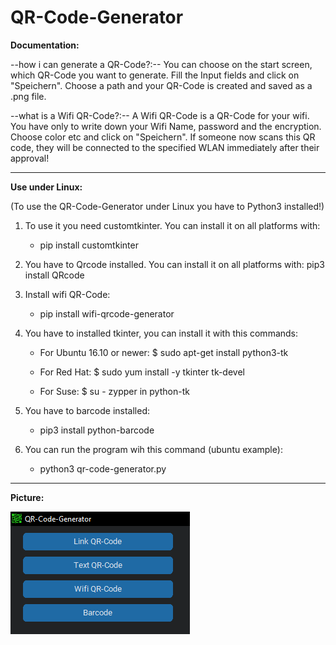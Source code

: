 # QR-Code-Generator

 **Documentation:**

 --how i can generate a QR-Code?:--
 You can choose on the start screen, which QR-Code you want to generate. Fill the Input fields and click on "Speichern". Choose a path and your QR-Code is created and saved as a .png file.

 --what is a Wifi QR-Code?:--
 A Wifi QR-Code is a QR-Code for your wifi. You have only to write down your Wifi Name, password and the encryption. Choose color etc and click on "Speichern". If someone now scans this QR code, they will be connected to the specified WLAN immediately after their approval!

 ---------------------------------------------------------------------

**Use under Linux:**

(To use the QR-Code-Generator under Linux you have to Python3 installed!)

1. To use it you need customtkinter. You can install it on all platforms with:
    - pip install customtkinter
2. You have to Qrcode installed. You can install it on all platforms with:
pip3 install QRcode
3. Install wifi QR-Code:
    - pip install wifi-qrcode-generator
4. You have to installed tkinter, you can install it with this commands:
    - For Ubuntu 16.10 or newer: $ sudo apt-get install python3-tk
    
    - For Red Hat: $ sudo yum install -y tkinter tk-devel

    - For Suse: $ su - zypper in python-tk

5. You have to barcode installed:
    - pip3 install python-barcode 
6. You can run the program wih this command (ubuntu example):
    - python3 qr-code-generator.py

----------------------------------------------------------------------

**Picture:**

![1](https://raw.githubusercontent.com/zlElo/QR-Code-Generator/main/QR-Code-Generator/Fotos/2.png)

